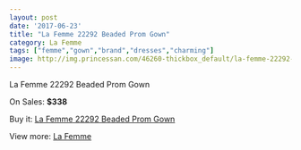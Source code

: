 ```yaml
---
layout: post
date: '2017-06-23'
title: "La Femme 22292 Beaded Prom Gown"
category: La Femme
tags: ["femme","gown","brand","dresses","charming"]
image: http://img.princessan.com/46260-thickbox_default/la-femme-22292-beaded-prom-gown.jpg
---
```

La Femme 22292 Beaded Prom Gown

On Sales: **$338**
<a href="https://www.princessan.com/en/la-femme/21196-la-femme-22292-beaded-prom-gown.html"><amp-img layout="responsive" width="600" height="600" src="//img.princessan.com/46260-thickbox_default/la-femme-22292-beaded-prom-gown.jpg" alt="La Femme 22292 Beaded Prom Gown 0" /></a>
<a href="https://www.princessan.com/en/la-femme/21196-la-femme-22292-beaded-prom-gown.html"><amp-img layout="responsive" width="600" height="600" src="//img.princessan.com/46264-thickbox_default/la-femme-22292-beaded-prom-gown.jpg" alt="La Femme 22292 Beaded Prom Gown 1" /></a>
<a href="https://www.princessan.com/en/la-femme/21196-la-femme-22292-beaded-prom-gown.html"><amp-img layout="responsive" width="600" height="600" src="//img.princessan.com/46263-thickbox_default/la-femme-22292-beaded-prom-gown.jpg" alt="La Femme 22292 Beaded Prom Gown 2" /></a>
<a href="https://www.princessan.com/en/la-femme/21196-la-femme-22292-beaded-prom-gown.html"><amp-img layout="responsive" width="600" height="600" src="//img.princessan.com/46262-thickbox_default/la-femme-22292-beaded-prom-gown.jpg" alt="La Femme 22292 Beaded Prom Gown 3" /></a>
<a href="https://www.princessan.com/en/la-femme/21196-la-femme-22292-beaded-prom-gown.html"><amp-img layout="responsive" width="600" height="600" src="//img.princessan.com/46261-thickbox_default/la-femme-22292-beaded-prom-gown.jpg" alt="La Femme 22292 Beaded Prom Gown 4" /></a>

Buy it: [La Femme 22292 Beaded Prom Gown](https://www.princessan.com/en/la-femme/21196-la-femme-22292-beaded-prom-gown.html "La Femme 22292 Beaded Prom Gown")

View more: [La Femme](https://www.princessan.com/en/28-la-femme "La Femme")